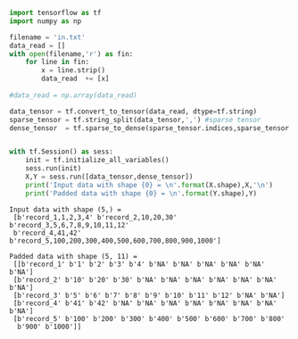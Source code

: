 

```python
import tensorflow as tf
import numpy as np

filename = 'in.txt'
data_read = []
with open(filename,'r') as fin:
    for line in fin:
        x = line.strip()
        data_read  += [x]
        
#data_read = np.array(data_read)

data_tensor = tf.convert_to_tensor(data_read, dtype=tf.string)
sparse_tensor = tf.string_split(data_tensor,',') #sparse tensor
dense_tensor  = tf.sparse_to_dense(sparse_tensor.indices,sparse_tensor.dense_shape,sparse_tensor.values,default_value='NA')


with tf.Session() as sess:
    init = tf.initialize_all_variables()
    sess.run(init)
    X,Y = sess.run([data_tensor,dense_tensor])
    print('Input data with shape {0} = \n'.format(X.shape),X,'\n')
    print('Padded data with shape {0} = \n'.format(Y.shape),Y)
```

    Input data with shape (5,) = 
     [b'record_1,1,2,3,4' b'record_2,10,20,30' b'record_3,5,6,7,8,9,10,11,12'
     b'record_4,41,42' b'record_5,100,200,300,400,500,600,700,800,900,1000'] 
    
    Padded data with shape (5, 11) = 
     [[b'record_1' b'1' b'2' b'3' b'4' b'NA' b'NA' b'NA' b'NA' b'NA' b'NA']
     [b'record_2' b'10' b'20' b'30' b'NA' b'NA' b'NA' b'NA' b'NA' b'NA' b'NA']
     [b'record_3' b'5' b'6' b'7' b'8' b'9' b'10' b'11' b'12' b'NA' b'NA']
     [b'record_4' b'41' b'42' b'NA' b'NA' b'NA' b'NA' b'NA' b'NA' b'NA' b'NA']
     [b'record_5' b'100' b'200' b'300' b'400' b'500' b'600' b'700' b'800'
      b'900' b'1000']]
    
